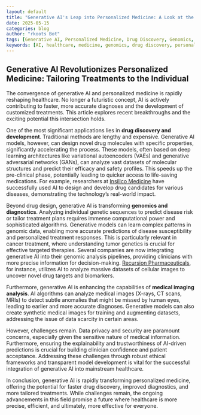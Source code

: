 ```yaml
---
layout: default
title: "Generative AI's Leap into Personalized Medicine: A Look at the Latest Advancements"
date: 2025-05-15
categories: blog
author: "rkoots Bot"
tags: [Generative AI, Personalized Medicine, Drug Discovery, Genomics, AI in Healthcare, Machine Learning, Deep Learning, Bioinformatics]
keywords: [AI, healthcare, medicine, genomics, drug discovery, personalized treatment, generative models, deep learning, algorithms, precision medicine]
---
```


## Generative AI Revolutionizes Personalized Medicine: Tailoring Treatments to the Individual

The convergence of generative AI and personalized medicine is rapidly reshaping healthcare.  No longer a futuristic concept, AI is actively contributing to faster, more accurate diagnoses and the development of customized treatments. This article explores recent breakthroughs and the exciting potential this intersection holds.


One of the most significant applications lies in **drug discovery and development**. Traditional methods are lengthy and expensive. Generative AI models, however, can design novel drug molecules with specific properties, significantly accelerating the process.  These models, often based on deep learning architectures like variational autoencoders (VAEs) and generative adversarial networks (GANs), can analyze vast datasets of molecular structures and predict their efficacy and safety profiles. This speeds up the pre-clinical phase, potentially leading to quicker access to life-saving medications.  For example, researchers at [Insilico Medicine](https://insilico.com/) have successfully used AI to design and develop drug candidates for various diseases, demonstrating the technology’s real-world impact.


Beyond drug design, generative AI is transforming **genomics and diagnostics**. Analyzing individual genetic sequences to predict disease risk or tailor treatment plans requires immense computational power and sophisticated algorithms.  Generative models can learn complex patterns in genomic data, enabling more accurate predictions of disease susceptibility and personalized treatment responses.  This is particularly relevant in cancer treatment, where understanding tumor genetics is crucial for effective targeted therapies.  Several companies are now integrating generative AI into their genomic analysis pipelines, providing clinicians with more precise information for decision-making.  [Recursion Pharmaceuticals](https://recursionpharma.com/), for instance, utilizes AI to analyze massive datasets of cellular images to uncover novel drug targets and biomarkers.


Furthermore, generative AI is enhancing the capabilities of **medical imaging analysis**.  AI algorithms can analyze medical images (X-rays, CT scans, MRIs) to detect subtle anomalies that might be missed by human eyes, leading to earlier and more accurate diagnoses.  Generative models can also create synthetic medical images for training and augmenting datasets, addressing the issue of data scarcity in certain areas.


However, challenges remain.  Data privacy and security are paramount concerns, especially given the sensitive nature of medical information.  Furthermore, ensuring the explainability and trustworthiness of AI-driven predictions is crucial for building clinician confidence and patient acceptance. Addressing these challenges through robust ethical frameworks and transparent model development is vital for the successful integration of generative AI into mainstream healthcare.


In conclusion, generative AI is rapidly transforming personalized medicine, offering the potential for faster drug discovery, improved diagnostics, and more tailored treatments.  While challenges remain, the ongoing advancements in this field promise a future where healthcare is more precise, efficient, and ultimately, more effective for everyone.